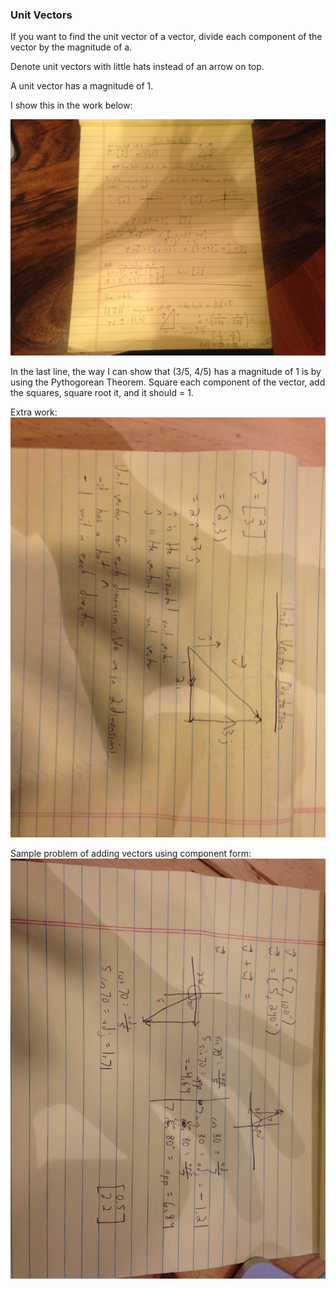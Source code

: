 ### Unit Vectors

If you want to find the unit vector of a vector, divide each component of the vector by the magnitude of a.

Denote unit vectors with little hats instead of an arrow on top.

A unit vector has a magnitude of 1.

I show this in the work below:

![lesson_6](lesson_6.jpeg)

In the last line, the way I can show that (3/5, 4/5) has a magnitude of 1 is by using the Pythogorean Theorem. Square
each component of the vector, add the squares, square root it, and it should = 1.


Extra work:
![Lesson_6_2](lesson_6_2.jpeg)

Sample problem of adding vectors using component form:
![lesson_6_3](lesson_6_3.jpeg)
